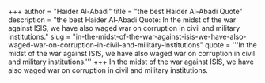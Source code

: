 +++
author = "Haider Al-Abadi"
title = "the best Haider Al-Abadi Quote"
description = "the best Haider Al-Abadi Quote: In the midst of the war against ISIS, we have also waged war on corruption in civil and military institutions."
slug = "in-the-midst-of-the-war-against-isis-we-have-also-waged-war-on-corruption-in-civil-and-military-institutions"
quote = '''In the midst of the war against ISIS, we have also waged war on corruption in civil and military institutions.'''
+++
In the midst of the war against ISIS, we have also waged war on corruption in civil and military institutions.
